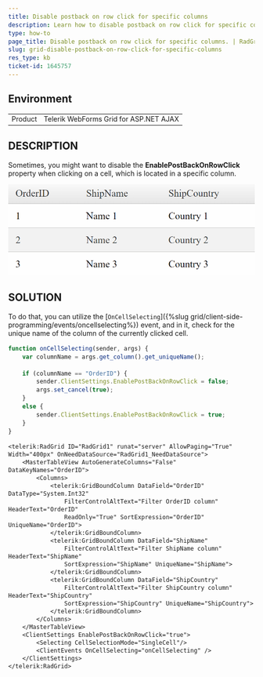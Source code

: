 ```yaml
---
title: Disable postback on row click for specific columns
description: Learn how to disable postback on row click for specific columns
type: how-to
page_title: Disable postback on row click for specific columns. | RadGrid
slug: grid-disable-postback-on-row-click-for-specific-columns
res_type: kb
ticket-id: 1645757
---
```


## Environment

<table>
	<tbody>
		<tr>
			<td>Product</td>
			<td>Telerik WebForms Grid for ASP.NET AJAX</td>
		</tr>
	</tbody>
</table>

## DESCRIPTION

Sometimes, you might want to disable the **EnablePostBackOnRowClick** property when clicking on a cell, which is located in a specific column. 

![Disable EnablePostBackOnRowClick for specific columns](images/grid-disable-postback.gif "Disable EnablePostBackOnRowClick for specific columns")

## SOLUTION

To do that, you can utilize the [`OnCellSelecting`]({%slug grid/client-side-programming/events/oncellselecting%}) event, and in it, check for the unique name of the column of the currently clicked cell.

````JavaScript
function onCellSelecting(sender, args) {
    var columnName = args.get_column().get_uniqueName();

    if (columnName == "OrderID") { 
        sender.ClientSettings.EnablePostBackOnRowClick = false;
        args.set_cancel(true);
    }
    else {
        sender.ClientSettings.EnablePostBackOnRowClick = true;
    }
}
````

````ASP.NET
<telerik:RadGrid ID="RadGrid1" runat="server" AllowPaging="True" Width="400px" OnNeedDataSource="RadGrid1_NeedDataSource">
    <MasterTableView AutoGenerateColumns="False" DataKeyNames="OrderID">
        <Columns>
            <telerik:GridBoundColumn DataField="OrderID" DataType="System.Int32"
                FilterControlAltText="Filter OrderID column" HeaderText="OrderID"
                ReadOnly="True" SortExpression="OrderID" UniqueName="OrderID">
            </telerik:GridBoundColumn>
            <telerik:GridBoundColumn DataField="ShipName"
                FilterControlAltText="Filter ShipName column" HeaderText="ShipName"
                SortExpression="ShipName" UniqueName="ShipName">
            </telerik:GridBoundColumn>
            <telerik:GridBoundColumn DataField="ShipCountry"
                FilterControlAltText="Filter ShipCountry column" HeaderText="ShipCountry"
                SortExpression="ShipCountry" UniqueName="ShipCountry">
            </telerik:GridBoundColumn>
        </Columns>
    </MasterTableView>
    <ClientSettings EnablePostBackOnRowClick="true">
        <Selecting CellSelectionMode="SingleCell"/>
        <ClientEvents OnCellSelecting="onCellSelecting" />
    </ClientSettings>
</telerik:RadGrid>
````

 
